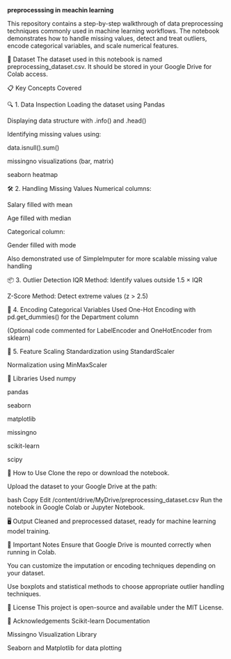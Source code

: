 **preprocesssing in meachin learning**

This repository contains a step-by-step walkthrough of data preprocessing techniques commonly used in machine learning workflows. The notebook demonstrates how to handle missing values, detect and treat outliers, encode categorical variables, and scale numerical features.

📁 Dataset
The dataset used in this notebook is named preprocessing_dataset.csv. It should be stored in your Google Drive for Colab access.

📋 Key Concepts Covered


🔍 1. Data Inspection
Loading the dataset using Pandas

Displaying data structure with .info() and .head()

Identifying missing values using:

data.isnull().sum()

missingno visualizations (bar, matrix)

seaborn heatmap

🛠️ 2. Handling Missing Values
Numerical columns:

Salary filled with mean

Age filled with median

Categorical column:

Gender filled with mode

Also demonstrated use of SimpleImputer for more scalable missing value handling

📦 3. Outlier Detection
IQR Method: Identify values outside 1.5 × IQR

Z-Score Method: Detect extreme values (z > 2.5)

🔄 4. Encoding Categorical Variables
Used One-Hot Encoding with pd.get_dummies() for the Department column

(Optional code commented for LabelEncoder and OneHotEncoder from sklearn)

📏 5. Feature Scaling
Standardization using StandardScaler

Normalization using MinMaxScaler

🧪 Libraries Used
numpy

pandas

seaborn

matplotlib

missingno

scikit-learn

scipy

🚀 How to Use
Clone the repo or download the notebook.

Upload the dataset to your Google Drive at the path:

bash
Copy
Edit
/content/drive/MyDrive/preprocessing_dataset.csv
Run the notebook in Google Colab or Jupyter Notebook.

🖥️ Output
Cleaned and preprocessed dataset, ready for machine learning model training.

📌 Important Notes
Ensure that Google Drive is mounted correctly when running in Colab.

You can customize the imputation or encoding techniques depending on your dataset.

Use boxplots and statistical methods to choose appropriate outlier handling techniques.

📄 License
This project is open-source and available under the MIT License.

🙌 Acknowledgements
Scikit-learn Documentation

Missingno Visualization Library

Seaborn and Matplotlib for data plotting
